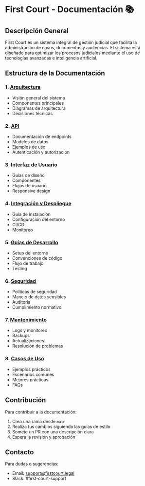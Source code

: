 # First Court - Documentación 📚

## Descripción General

First Court es un sistema integral de gestión judicial que facilita la administración de casos, documentos y audiencias. El sistema está diseñado para optimizar los procesos judiciales mediante el uso de tecnologías avanzadas e inteligencia artificial.

## Estructura de la Documentación

### 1. [Arquitectura](./arquitectura/README.md)
- Visión general del sistema
- Componentes principales
- Diagramas de arquitectura
- Decisiones técnicas

### 2. [API](./api/README.md)
- Documentación de endpoints
- Modelos de datos
- Ejemplos de uso
- Autenticación y autorización

### 3. [Interfaz de Usuario](./ui/README.md)
- Guías de diseño
- Componentes
- Flujos de usuario
- Responsive design

### 4. [Integración y Despliegue](./deployment/README.md)
- Guía de instalación
- Configuración del entorno
- CI/CD
- Monitoreo

### 5. [Guías de Desarrollo](./development/README.md)
- Setup del entorno
- Convenciones de código
- Flujo de trabajo
- Testing

### 6. [Seguridad](./security/README.md)
- Políticas de seguridad
- Manejo de datos sensibles
- Auditoría
- Cumplimiento normativo

### 7. [Mantenimiento](./maintenance/README.md)
- Logs y monitoreo
- Backups
- Actualizaciones
- Resolución de problemas

### 8. [Casos de Uso](./use-cases/README.md)
- Ejemplos prácticos
- Escenarios comunes
- Mejores prácticas
- FAQs

## Contribución

Para contribuir a la documentación:

1. Crea una rama desde `main`
2. Realiza tus cambios siguiendo las guías de estilo
3. Somete un PR con una descripción clara
4. Espera la revisión y aprobación

## Contacto

Para dudas o sugerencias:
- Email: support@firstcourt.legal
- Slack: #first-court-support
